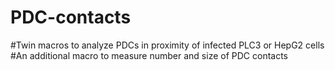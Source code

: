 # PDC-contacts
#Twin macros to analyze PDCs in proximity of infected PLC3 or HepG2 cells
#An additional macro to measure number and size of PDC contacts
